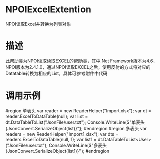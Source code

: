 # NPOIExcelExtention
NPOI读取Excel并转换为列表对象

# 描述
此帮助类为NPOI读取读取EXCEL的帮助类，其中.Net Framework版本为4.6，NPOI版本为2.4.1.0，通过NPOI读取EXCEL之后，使用反射的方式将对应的Datatable转换为相应的List，具体可参考附件中代码

# 调用示例

#region 单表头
var reader = new ReaderHelper("Import.xlsx");
var dt = reader.ExcelToDataTable(null);
var list = dt.DataTableToList<User>("JsonFile/user.txt");
Console.WriteLine($"单表头{JsonConvert.SerializeObject(list)}");
#endregion
#region 多表头
var readers = new ReaderHelper("Import1.xlsx");
var dts = readers.ExcelToDataTable(null, 1);
var list1 = dt.DataTableToList<User>("JsonFile/user.txt");
Console.WriteLine($"多表头{JsonConvert.SerializeObject(list1)}");
#endregion